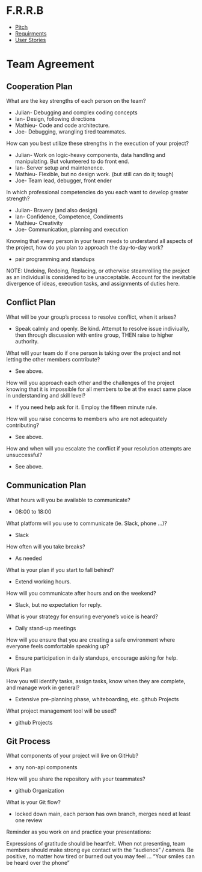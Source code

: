 # F.R.R.B

- [Pitch](Pitch.md)
- [Requirments](requirments.md)
- [User Stories](Models-Stories.md)


# Team Agreement


## Cooperation Plan


What are the key strengths of each person on the team?


- Julian- Debugging and complex coding concepts
- Ian- Design, following directions
- Mathieu- Code and code architecture.
- Joe- Debugging, wrangling tired teammates.


How can you best utilize these strengths in the execution of your project?


- Julian- Work on logic-heavy components, data handling and manipulating. But volunteered to do front end.
- Ian- Server setup and maintenence.
- Mathieu- Flexible, but no design work. (but still can do it; tough)
- Joe- Team lead, debugger, front ender


In which professional competencies do you each want to develop greater strength?


- Julian- Bravery (and also design)
- Ian- Confidence, Competence, Condiments
- Mathieu- Creativity
- Joe- Communication, planning and execution


Knowing that every person in your team needs to understand all aspects of the project, how do you plan to approach the day-to-day work?


- pair programming and standups


NOTE: Undoing, Redoing, Replacing, or otherwise steamrolling the project as an individual is considered to be unacceptable. Account for the inevitable divergence of ideas, execution tasks, and assignments of duties here.


## Conflict Plan


What will be your group’s process to resolve conflict, when it arises?


- Speak calmly and openly. Be kind. Attempt to resolve issue indiviually, then through discussion with entire group, THEN raise to higher authority.


What will your team do if one person is taking over the project and not letting the other members contribute?


- See above.


How will you approach each other and the challenges of the project knowing that it is impossible for all members to be at the exact same place in understanding and skill level?


- If you need help ask for it. Employ the fifteen minute rule.


How will you raise concerns to members who are not adequately contributing?


- See above.


How and when will you escalate the conflict if your resolution attempts are unsuccessful?


- See above.


## Communication Plan


What hours will you be available to communicate?


- 08:00 to 18:00


What platform will you use to communicate (ie. Slack, phone …)?


- Slack


How often will you take breaks?


- As needed


What is your plan if you start to fall behind?


- Extend working hours.


How will you communicate after hours and on the weekend?


- Slack, but no expectation for reply.


What is your strategy for ensuring everyone’s voice is heard?


- Daily stand-up meetings


How will you ensure that you are creating a safe environment where everyone feels comfortable speaking up?


- Ensure participation in daily standups, encourage asking for help.


Work Plan


How you will identify tasks, assign tasks, know when they are complete, and manage work in general?


- Extensive pre-planning phase, whiteboarding, etc. github Projects


What project management tool will be used?


- github Projects


## Git Process


What components of your project will live on GitHub?


- any non-api components


How will you share the repository with your teammates?


- github Organization


What is your Git flow?


- locked down main, each person has own branch, merges need at least one review


Reminder as you work on and practice your presentations:


Expressions of gratitude should be heartfelt.
When not presenting, team members should make strong eye contact with the “audience” / camera.
Be positive, no matter how tired or burned out you may feel … “Your smiles can be heard over the phone”

